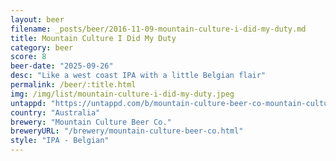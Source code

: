 ```yaml
---
layout: beer
filename: _posts/beer/2016-11-09-mountain-culture-i-did-my-duty.md
title: Mountain Culture I Did My Duty
category: beer
score: 8
beer-date: "2025-09-26"
desc: "Like a west coast IPA with a little Belgian flair"
permalink: /beer/:title.html
img: /img/list/mountain-culture-i-did-my-duty.jpeg
untappd: "https://untappd.com/b/mountain-culture-beer-co-mountain-culture-beer-co-i-did-my-duty/6255331"
country: "Australia"
brewery: "Mountain Culture Beer Co."
breweryURL: "/brewery/mountain-culture-beer-co.html"
style: "IPA - Belgian"
---
```

